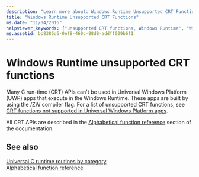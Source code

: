 ```yaml
---
description: "Learn more about: Windows Runtime Unsupported CRT Functions"
title: "Windows Runtime Unsupported CRT Functions"
ms.date: "11/04/2016"
helpviewer_keywords: ["unsupported CRT functions, Windows Runtime", "Windows Runtime, unsupported CRT functions"]
ms.assetid: bb8386d6-0ef8-460c-88d8-addff009b6f1
---
```

# Windows Runtime unsupported CRT functions

Many C run-time (CRT) APIs can't be used in Universal Windows Platform (UWP) apps that execute in the Windows Runtime. These apps are built by using the /ZW compiler flag. For a list of unsupported CRT functions, see [CRT functions not supported in Universal Windows Platform apps](../cppcx/crt-functions-not-supported-in-universal-windows-platform-apps.md).

All CRT APIs are described in the [Alphabetical function reference](./reference/crt-alphabetical-function-reference.md) section of the documentation.

## See also

[Universal C runtime routines by category](./run-time-routines-by-category.md)\
[Alphabetical function reference](./reference/crt-alphabetical-function-reference.md)
